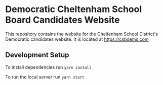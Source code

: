 # Democratic Cheltenham School Board Candidates Website

This repository contains the website for the Cheltenham School District's Democratic candidates website.  It is located at https://csbdems.com

## Development Setup

To install dependencies run `yarn install`

To run the local server run `yarn start`

